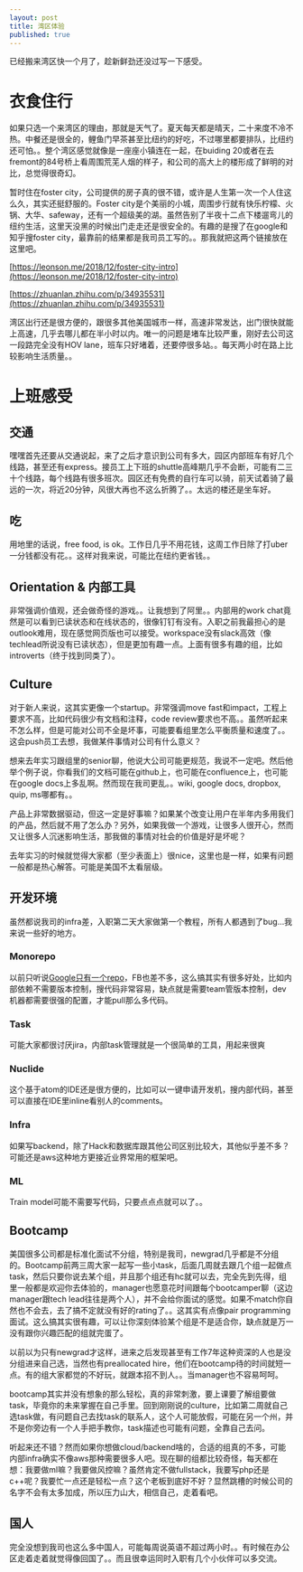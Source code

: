 ```yaml
---
layout: post
title: 湾区体验 
published: true
---
```


已经搬来湾区快一个月了，趁新鲜劲还没过写一下感受。

# 衣食住行

如果只选一个来湾区的理由，那就是天气了。夏天每天都是晴天，二十来度不冷不热。中餐还是很全的，鲤鱼门早茶甚至比纽约的好吃，不过哪里都要排队，比纽约还可怕。。整个湾区感觉就像是一座座小镇连在一起，在buiding 20或者在去fremont的84号桥上看周围荒芜人烟的样子，和公司的高大上的楼形成了鲜明的对比，总觉得很奇幻。

暂时住在foster city，公司提供的房子真的很不错，或许是人生第一次一个人住这么久，其实还挺舒服的。Foster city是个美丽的小城，周围步行就有快乐柠檬、火锅、大华、safeway，还有一个超级美的湖。虽然告别了半夜十二点下楼遛弯儿的纽约生活，这里天没黑的时候出门走走还是很安全的。有趣的是搜了在google和知乎搜foster city，最靠前的结果都是我司员工写的。。那我就把这两个链接放在这里吧。

[https://leonson.me/2018/12/foster-city-intro](https://leonson.me/2018/12/foster-city-intro)

[https://zhuanlan.zhihu.com/p/34935531](https://zhuanlan.zhihu.com/p/34935531)


湾区出行还是很方便的，跟很多其他美国城市一样，高速非常发达，出门很快就能上高速，几乎去哪儿都在半小时以内。唯一的问题是堵车比较严重，刚好去公司这一段路完全没有HOV lane，班车只好堵着，还要停很多站。。每天两小时在路上比较影响生活质量。。

# 上班感受
## 交通
嘿嘿首先还要从交通说起，来了之后才意识到公司有多大，园区内部班车有好几个线路，甚至还有express。接员工上下班的shuttle高峰期几乎不会断，可能有二三十个线路，每个线路有很多班次。园区还有免费的自行车可以骑，前天试着骑了最远的一次，将近20分钟，风很大再也不这么折腾了。。太远的楼还是坐车好。

## 吃
用地里的话说，free food, is ok。工作日几乎不用花钱，这周工作日除了打uber一分钱都没有花。。这样对我来说，可能比在纽约更省钱。。

## Orientation & 内部工具
非常强调价值观，还会做奇怪的游戏。。让我想到了阿里。。内部用的work chat竟然是可以看到已读状态和在线状态的，很像钉钉有没有。入职之前我最担心的是outlook难用，现在感觉网页版也可以接受。workspace没有slack高效（像techlead所说没有已读状态），但是更加有趣一点。上面有很多有趣的组，比如introverts（终于找到同类了）。


## Culture
对于新人来说，这其实更像一个startup。非常强调move fast和impact，工程上要求不高，比如代码很少有文档和注释，code review要求也不高。。虽然听起来不怎么样，但是可能对公司不全是坏事，可能要看组里怎么平衡质量和速度了。。这会push员工去想，我做某件事情对公司有什么意义？

想来去年实习跟组里的senior聊，他说大公司可能更规范，我说不一定吧。然后他举个例子说，你看我们的文档可能在github上，也可能在confluence上，也可能在google docs上多乱啊。然而现在我司更乱。。wiki, google docs, dropbox, quip, ms哪都有。。

产品上非常数据驱动，但这一定是好事嘛？如果某个改变让用户在半年内多用我们的产品，然后就不用了怎么办？另外，如果我做一个游戏，让很多人很开心，然而又让很多人沉迷影响生活，那我做的事情对社会的价值是好是坏呢？

去年实习的时候就觉得大家都（至少表面上）很nice，这里也是一样，如果有问题一般都是热心解答。可能是美国不太看层级。


## 开发环境
虽然都说我司的infra差，入职第二天大家做第一个教程，所有人都遇到了bug...我来说一些好的地方。

### Monorepo
以前只听说[Google只有一个repo](https://cacm.acm.org/magazines/2016/7/204032-why-google-stores-billions-of-lines-of-code-in-a-single-repository/fulltext)，FB也差不多，这么搞其实有很多好处，比如内部依赖不需要版本控制，搜代码非常容易，缺点就是需要team管版本控制，dev机器都需要很强的配置，才能pull那么多代码。

### Task
可能大家都很讨厌jira，内部task管理就是一个很简单的工具，用起来很爽

### Nuclide
这个基于atom的IDE还是很方便的，比如可以一键申请开发机，搜内部代码，甚至可以直接在IDE里inline看别人的comments。

### Infra
如果写backend，除了Hack和数据库跟其他公司区别比较大，其他似乎差不多？可能还是aws这种地方更接近业界常用的框架吧。

### ML
Train model可能不需要写代码，只要点点点就可以了。。

## Bootcamp

美国很多公司都是标准化面试不分组，特别是我司，newgrad几乎都是不分组的。Bootcamp前两三周大家一起写一些小task，后面几周就去跟几个组一起做点task，然后只要你说去某个组，并且那个组还有hc就可以去，完全先到先得，组里一般都是欢迎你去体验的，manager也愿意花时间跟每个bootcamper聊（这边manager跟tech lead往往是两个人），并不会给你面试的感觉。如果不match你自然也不会去，去了搞不定就没有好的rating了。。这其实有点像pair programming面试。这么搞其实很有趣，可以让你深刻体验某个组是不是适合你，缺点就是万一没有跟你兴趣匹配的组就完蛋了。

以前以为只有newgrad才这样，进来之后发现甚至有工作7年这种资深的人也是没分组进来自己选，当然也有preallocated hire，他们在bootcamp待的时间就短一点。有的组大家都觉的不好玩，就跟本招不到人。。当manager也不容易呵呵。

bootcamp其实并没有想象的那么轻松，真的非常刺激，要上课要了解组要做task，毕竟你的未来掌握在自己手里。回到刚刚说的culture，比如第二周就自己选task做，有问题自己去找task的联系人，这个人可能放假，可能在另一个州，并不是你旁边有一个人手把手教你，task描述也可能有问题，全靠自己去问。

听起来还不错？然而如果你想做cloud/backend啥的，合适的组真的不多，可能内部infra确实不像aws那种需要很多人吧。现在聊的组都比较奇怪，每天都在想：我要做ml嘛？我要做风控嘛？虽然肯定不做fullstack，我要写php还是c++呢？我要忙一点还是轻松一点？这个老板到底好不好？显然跳槽的时候公司的名字不会有太多加成，所以压力山大，相信自己，走着看吧。

## 国人

完全没想到我司也这么多中国人，可能每周说英语不超过两小时。。有时候在办公区走着走着就觉得像回国了。。而且很幸运同时入职有几个小伙伴可以多交流。



